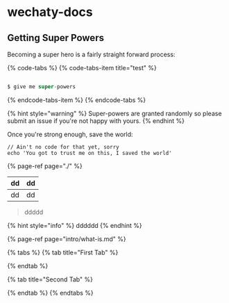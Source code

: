 # wechaty-docs

## Getting Super Powers

Becoming a super hero is a fairly straight forward process:

{% code-tabs %}
{% code-tabs-item title="test" %}
```javascript

$ give me super-powers
```
{% endcode-tabs-item %}
{% endcode-tabs %}

{% hint style="warning" %}
 Super-powers are granted randomly so please submit an issue if you're not happy with yours.
{% endhint %}

Once you're strong enough, save the world:

```
// Ain't no code for that yet, sorry
echo 'You got to trust me on this, I saved the world'
```

{% page-ref page="./" %}

| dd | dd |
| :--- | :--- |
| dd | dd |

> ddddd

{% hint style="info" %}
dddddd
{% endhint %}

{% page-ref page="intro/what-is.md" %}

{% tabs %}
{% tab title="First Tab" %}

{% endtab %}

{% tab title="Second Tab" %}

{% endtab %}
{% endtabs %}



